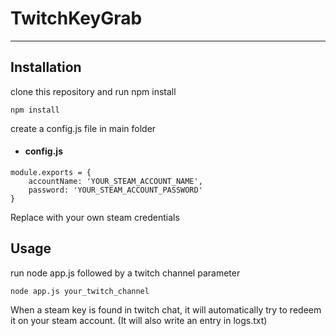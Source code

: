 # TwitchKeyGrab
___________________________________________________

## Installation

clone this repository and run npm install

```
npm install
```

create a config.js file in main folder
* #### config.js
```
module.exports = {
    accountName: 'YOUR_STEAM_ACCOUNT_NAME',
    password: 'YOUR_STEAM_ACCOUNT_PASSWORD'
}
```
Replace with your own steam credentials


## Usage 

run node app.js followed by a twitch channel parameter

```
node app.js your_twitch_channel
```

When a steam key is found in twitch chat, it will automatically try to redeem it on your steam account. (It will also write an entry in logs.txt)